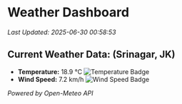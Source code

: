 
# Weather Dashboard

_Last Updated: 2025-06-30 00:58:53_

## Current Weather Data: (Srinagar, JK)
- **Temperature:** 18.9 °C ![Temperature Badge](https://img.shields.io/badge/Temperature-Low%20Temp-blue)
- **Wind Speed:** 7.2 km/h ![Wind Speed Badge](https://img.shields.io/badge/Wind%20Speed-Light%20Wind-blue)

*Powered by Open-Meteo API*
